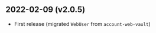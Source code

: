 2022-02-09 (v2.0.5)
-------------------

- First release (migrated `WebUser` from `account-web-vault`)